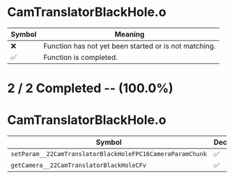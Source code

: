 # CamTranslatorBlackHole.o
| Symbol | Meaning 
| ------------- | ------------- 
| :x: | Function has not yet been started or is not matching. 
| :white_check_mark: | Function is completed. 


# 2 / 2 Completed -- (100.0%)
# CamTranslatorBlackHole.o
| Symbol | Decompiled? |
| ------------- | ------------- |
| `setParam__22CamTranslatorBlackHoleFPC16CameraParamChunk` | :white_check_mark: |
| `getCamera__22CamTranslatorBlackHoleCFv` | :white_check_mark: |
